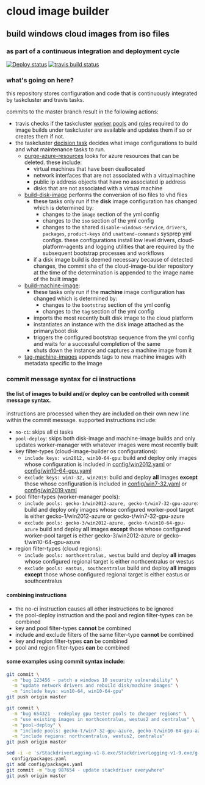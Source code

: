 # cloud image builder
## build windows cloud images from iso files
### as part of a continuous integration and deployment cycle

[![Deploy status](https://firefox-ci-tc.services.mozilla.com/api/github/v1/repository/mozilla-platform-ops/cloud-image-builder/master/badge.svg)](https://firefox-ci-tc.services.mozilla.com/api/github/v1/repository/mozilla-platform-ops/cloud-image-builder/master/latest)
[![travis build status](https://travis-ci.org/mozilla-platform-ops/cloud-image-builder.svg?branch=master)](https://travis-ci.org/mozilla-platform-ops/cloud-image-builder)

### what's going on here?
this repository stores configuration and code that is continuously integrated by taskcluster and travis tasks.

commits to the master branch result in the following actions:
- travis checks if the taskcluster [worker pools](https://github.com/mozilla-platform-ops/cloud-image-builder/tree/master/ci/config/worker-pool/relops) and [roles](https://github.com/mozilla-platform-ops/cloud-image-builder/tree/master/ci/config/role) required to do image builds under taskcluster are available and updates them if so or creates them if not.
- the taskcluster [decision task](https://github.com/mozilla-platform-ops/cloud-image-builder/blob/master/ci/create-image-build-tasks.py) decides what image configurations to build and what maintenance tasks to run.
  - [purge-azure-resources](https://github.com/mozilla-platform-ops/cloud-image-builder/blob/master/ci/purge-azure-resources.py) looks for azure resources that can be deleted. these include:
    - virtual machines that have been deallocated
    - network interfaces that are not associated with a virtualmachine
    - public ip address objects that have no associated ip address
    - disks that are not associated with a virtual machine
  - [build-disk-image](https://github.com/mozilla-platform-ops/cloud-image-builder/blob/master/build-disk-image.ps1) performs the conversion of iso files to vhd files
    - these tasks only run if the **disk** image configuration has changed which is determined by:
      - changes to the `image` section of the yml config
      - changes to the `iso` section of the yml config
      - changes to the shared `disable-windows-service`, `drivers`, `packages`, `product-keys` and `unattend-commands` sysprep yml configs. these configurations install low level drivers, cloud-platform-agents and logging utilities that are required by the subsequent bootstrap processes and workflows
    - if a disk image build is deemed necessary because of detected changes, the commit sha of the cloud-image-builder repository at the time of the determination is appended to the image name of the built image
  - [build-machine-image](https://github.com/mozilla-platform-ops/cloud-image-builder/blob/master/build-machine-image.ps1):
    - these tasks only run if the **machine** image configuration has changed which is determined by:
      - changes to the `bootstrap` section of the yml config
      - changes to the `tag` section of the yml config
    - imports the most recently built disk image to the cloud platform
    - instantiates an instance with the disk image attached as the primary/boot disk
    - triggers the configured bootstrap sequence from the yml config and waits for a successful completion of the same
    - shuts down the instance and captures a machine image from it
  - [tag-machine-images](https://github.com/mozilla-platform-ops/cloud-image-builder/blob/master/ci/tag-machine-images.ps1) appends tags to new machine images with metadata specific to the image

### commit message syntax for ci instructions

#### the list of images to build and/or deploy can be controlled with commit message syntax.

instructions are processed when they are included on their own new line within the commit message. supported instructions include:
- `no-ci`: skips all ci tasks
- `pool-deploy`: skips both disk-image and machine-image builds and only updates worker-manager with whatever images were most recently built
- key filter-types (cloud-image-builder os configurations):
  - `include keys: win2012, win10-64-gpu`: build and deploy only images whose configuration is included in [config/win2012.yaml](https://github.com/mozilla-platform-ops/cloud-image-builder/blob/master/config/win2012.yaml) or [config/win10-64-gpu.yaml](https://github.com/mozilla-platform-ops/cloud-image-builder/blob/master/config/win10-64-gpu.yaml)
  - `exclude keys: win7-32, win2019`: build and deploy **all** images **except** those whose configuration is included in [config/win7-32.yaml](https://github.com/mozilla-platform-ops/cloud-image-builder/blob/master/config/win7-32.yaml) or [config/win2019.yaml](https://github.com/mozilla-platform-ops/cloud-image-builder/blob/master/config/win2019.yaml)
- pool filter-types (worker-manager pools):
  - `include pools: gecko-1/win2012-azure, gecko-t/win7-32-gpu-azure`: build and deploy only images whose configured worker-pool target is either gecko-1/win2012-azure or gecko-t/win7-32-gpu-azure
  - `exclude pools: gecko-3/win2012-azure, gecko-t/win10-64-gpu-azure` build and deploy **all** images **except** those whose configured worker-pool target is either gecko-3/win2012-azure or gecko-t/win10-64-gpu-azure
- region filter-types (cloud regions):
  - `include pools: northcentralus, westus` build and deploy **all** images whose configured regional target is either northcentralus or westus
  - `exclude pools: eastus, southcentralus` build and deploy **all** images **except** those whose configured regional target is either eastus or southcentralus

#### combining instructions

- the no-ci instruction causes all other instructions to be ignored
- the pool-deploy instruction and the pool and region filter-types can be combined 
- key and pool filter-types **cannot** be combined
- include and exclude filters of the same filter-type **cannot** be combined
- key and region filter-types **can** be combined
- pool and region filter-types **can** be combined

#### some examples using commit syntax include:

```bash
git commit \
  -m "bug 123456 - patch a windows 10 security vulnerability" \
  -m "update network drivers and rebuild disk/machine images" \
  -m "include keys: win10-64, win10-64-gpu"
git push origin master
```

```bash
git commit \
  -m "bug 654321 - redeploy gpu tester pools to cheaper regions" \
  -m "use existing images in northcentralus, westus2 and centralus" \
  -m "pool-deploy" \
  -m "include pools: gecko-t/win7-32-gpu-azure, gecko-t/win10-64-gpu-azure" \
  -m "include regions: northcentralus, westus2, centralus"
git push origin master
```

```bash
sed -i -e 's/StackdriverLogging-v1-8.exe/StackdriverLogging-v1-9.exe/g' \
  config/packages.yaml
git add config/packages.yaml
git commit -m "bug 987654 - update stackdriver everywhere"
git push origin master
```